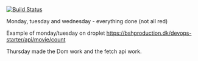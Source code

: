 [![Build Status](https://travis-ci.org/MattiBSH/startcode1.svg?branch=master)](https://travis-ci.org/MattiBSH/startcode1)


Monday, tuesday and wednesday - everything done (not all red)

Example of monday/tuesday on droplet https://bshproduction.dk/devops-starter/api/movie/count

Thursday made the Dom work and the fetch api work.
